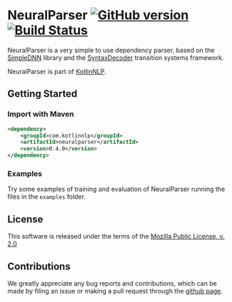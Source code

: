 # NeuralParser [![GitHub version](https://badge.fury.io/gh/KotlinNLP%2FNeuralParser.svg)](https://badge.fury.io/gh/KotlinNLP%2FNeuralParser) [![Build Status](https://travis-ci.org/KotlinNLP/NeuralParser.svg?branch=master)](https://travis-ci.org/KotlinNLP/NeuralParser)

NeuralParser is a very simple to use dependency parser, based on the
[SimpleDNN](https://github.com/kotlinnlp/SimpleDNN "SimpleDNN on GitHub") library and the
[SyntaxDecoder](https://github.com/kotlinnlp/SyntaxDecoder "SyntaxDecoder on GitHub") transition systems framework.

NeuralParser is part of [KotlinNLP](http://kotlinnlp.com/ "KotlinNLP").


## Getting Started

### Import with Maven

```xml
<dependency>
    <groupId>com.kotlinnlp</groupId>
    <artifactId>neuralparser</artifactId>
    <version>0.4.0</version>
</dependency>
```

### Examples

Try some examples of training and evaluation of NeuralParser running the files in the `examples` folder.


## License

This software is released under the terms of the 
[Mozilla Public License, v. 2.0](https://mozilla.org/MPL/2.0/ "Mozilla Public License, v. 2.0")


## Contributions

We greatly appreciate any bug reports and contributions, which can be made by filing an issue or making a pull 
request through the [github page](https://github.com/kotlinnlp/NeuralParser "NeuralParser on GitHub").
